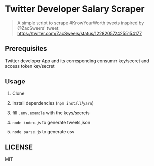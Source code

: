 # Twitter Developer Salary Scraper

> A simple script to scrape #KnowYourWorth tweets inspired by @ZacSweers' tweet: https://twitter.com/ZacSweers/status/1228205724255154177

## Prerequisites

Twitter developer App and its corresponding consumer key/secret and access token key/secret

## Usage

1. Clone

2. Install dependencies (`npm install`/`yarn`)

3. fill `.env.example` with the keys/secrets

4. `node index.js` to generate tweets json

5. `node parse.js` to generate csv

## LICENSE

MIT
